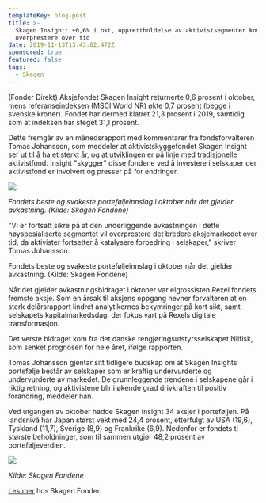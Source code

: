 ```yaml
---
templateKey: blog-post
title: >-
  Skagen Insight: +0,6% i okt, opprettholdelse av aktivistsegmenter kommer til å
  overprestere over tid
date: 2019-11-13T13:43:02.472Z
sponsored: true
featured: false
tags:
  - Skagen
---
```

(Fonder Direkt) Aksjefondet Skagen Insight returnerte 0,6 prosent i oktober, mens referanseindeksen (MSCI World NR) økte 0,7 prosent (begge i svenske kroner). Fondet har dermed klatret 21,3 prosent i 2019, samtidig som at indeksen har steget 31,1 prosent.



Dette fremgår av en månedsrapport med kommentarer fra fondsforvalteren Tomas Johansson, som meddeler at aktivistskyggefondet Skagen Insight ser ut til å ha et sterkt år, og at utviklingen er på linje med tradisjonelle aktivistfond. Insight "skygger" disse fondene ved å investere i selskaper der aktivistfond er involvert og presser på for endringer. 

![](/img/insgiht.png)

_Fondets beste og svakeste porteføljeinnslag i oktober når det gjelder avkastning. (Kilde: Skagen Fondene)_



"Vi er fortsatt sikre på at den underliggende avkastningen i dette høyspesialiserte segmentet vil overprestere det bredere aksjemarkedet over tid, da aktivister fortsetter å katalysere forbedring i selskaper," skriver Tomas Johansson.



Fondets beste og svakeste porteføljeinnslag i oktober når det gjelder avkastning. (Kilde: Skagen Fondene)



Når det gjelder avkastningsbidraget i oktober var elgrossisten Rexel fondets fremste aksje. Som en årsak til aksjens oppgang nevner forvalteren at en sterk delårsrapport lindret analytikernes bekymringer på kort sikt, samt selskapets kapitalmarkedsdag, der fokus vart på Rexels digitale transformasjon.



Det verste bidraget kom fra det danske rengjøringsutstyrsselskapet Nilfisk, som senket prognosen for hele året, ifølge rapporten.



Tomas Johansson gjentar sitt tidligere budskap om at Skagen Insights portefølje består av selskaper som er kraftig undervurderte og undervurderte av markedet. De grunnleggende trendene i selskapene går i riktig retning, og aktivistene blir i økende grad drivkraften til positiv forandring, meddeler han.



Ved utgangen av oktober hadde Skagen Insight 34 aksjer i porteføljen. På landsnivå har Japan størst vekt med 24,4 prosent, etterfulgt av USA (19,6), Tyskland (11,7), Sverige (8,9) og Frankrike (6,9). Nedenfor er fondets ti største beholdninger, som til sammen utgjør 48,2 prosent av porteføljeverdien.

![](/img/insgiht2.png)

_Kilde: Skagen Fondene_



[Les mer](https://www.skagenfondene.no/) hos Skagen Fonder.
